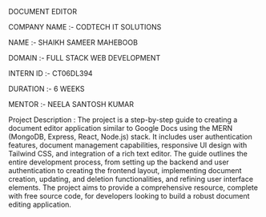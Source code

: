 DOCUMENT EDITOR

COMPANY NAME :- CODTECH IT SOLUTIONS

NAME :- SHAIKH SAMEER MAHEBOOB

DOMAIN :- FULL STACK WEB DEVELOPMENT

INTERN ID :- CT06DL394

DURATION :- 6 WEEKS

MENTOR :- NEELA SANTOSH KUMAR

Project Description : 
The project is a step-by-step guide to creating a document editor application similar to Google Docs using the MERN (MongoDB, Express, React, Node.js) stack. It includes user authentication features, document management capabilities, responsive UI design with Tailwind CSS, and integration of a rich text editor. The guide outlines the entire development process, from setting up the backend and user authentication to creating the frontend layout, implementing document creation, updating, and deletion functionalities, and refining user interface elements. The project aims to provide a comprehensive resource, complete with free source code, for developers looking to build a robust document editing application.
